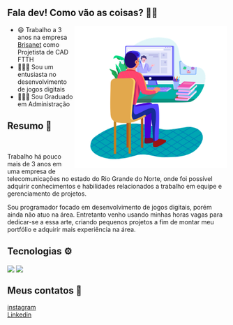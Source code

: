 <h2>Fala dev! Como vão as coisas? 👋😉</h2>

<img align="right" src="https://github.com/AndersonS7/AndersonS7/blob/main/img/man-computer.png" width="350"/>

- 😄 Trabalho a 3 anos na empresa [Brisanet](https://www.brisanet.com.br/) como Projetista de CAD FTTH
- 👨🏻‍💻 Sou um entusiasta no desenvolvimento de jogos digitais
- 👨🏻‍🎓 Sou Graduado em Administração

<h2>Resumo 📃</h2>

<br>
  
<p>
  Trabalho há pouco mais de 3 anos em uma empresa de telecomunicações no estado do Rio Grande do Norte, onde foi possível adquirir conhecimentos e habilidades relacionados a trabalho em equipe e gerenciamento de projetos.
</p>
<p>
  Sou programador focado em desenvolvimento de jogos digitais, porém ainda não atuo na área. Entretanto venho usando minhas horas vagas para dedicar-se a essa arte, criando pequenos projetos a fim de montar meu portfólio e adquirir mais experiência na área.
 </p>
 
 <h2>Tecnologias ⚙️</h2>

<div>
  <img align="center" src="https://cdn.jsdelivr.net/gh/devicons/devicon/icons/csharp/csharp-original.svg" width="30"/>
  <img align="center" src="https://cdn.jsdelivr.net/gh/devicons/devicon/icons/unity/unity-original-wordmark.svg" width="30"/>
</div>
  
<h2>Meus contatos 📱</h2>

<div>
  <a href="https://www.instagram.com/and_silva7/" target="_blank">
    instagram
  </a>
  <br>
  <a href="https://www.linkedin.com/in/anderson-silva-b7870520b/" target="_blank">
    Linkedin
  </a>
</div>

<!--
**AndersonS7/AndersonS7** is a ✨ _special_ ✨ repository because its `README.md` (this file) appears on your GitHub profile.
[![Linkedin Badge](https://www.linkedin.com/in/anderson-silva-b7870520b/)
[![Instagram Badge](https://www.instagram.com/and_silva7/)
Here are some ideas to get you started:

- 🔭 I’m currently working on ...
- 🌱 I’m currently learning ...
- 👯 I’m looking to collaborate on ...
- 🤔 I’m looking for help with ...
- 💬 Ask me about ...
- 📫 How to reach me: ...
- 😄 Pronouns: ...
- ⚡ Fun fact: ... 
-->
